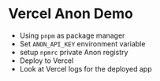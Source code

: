 # Vercel Anon Demo

- Using `pnpm` as package manager
- Set `ANON_API_KEY` environment variable
- setup `npmrc` private Anon registry
- Deploy to Vercel
- Look at Vercel logs for the deployed app
